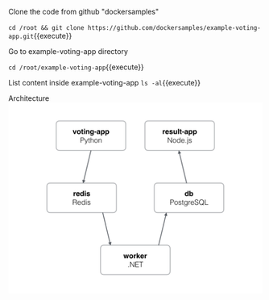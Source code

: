 Clone the code from github "dockersamples"

`cd /root && git clone https://github.com/dockersamples/example-voting-app.git`{{execute}}

Go to example-voting-app directory

`cd /root/example-voting-app`{{execute}}

List content inside example-voting-app
`ls -al`{{execute}}

Architecture 
![Voting app architecture](./assets/architecture.png)



